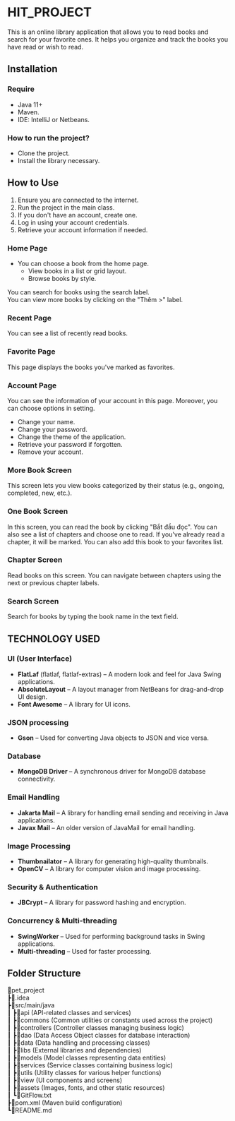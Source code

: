 # HIT_PROJECT
This is an online library application that allows you to read books and search for your favorite ones. It helps you organize and track the books you have read or wish to read.
## Installation
### Require 
 - Java 11+
 - Maven.
 - IDE: IntelliJ or Netbeans.
### How to run the project?
 - Clone the project.
 - Install the library necessary.
## How to Use
1. Ensure you are connected to the internet.
2. Run the project in the main class.
3. If you don't have an account, create one.
4. Log in using your account credentials.
5. Retrieve your account information if needed.
### Home Page
- You can choose a book from the home page.
    - View books in a list or grid layout.
    - Browse books by style.

You can search for books using the search label.  
You can view more books by clicking on the "Thêm >" label.
### Recent Page
You can see a list of recently read books.
### Favorite Page
This page displays the books you've marked as favorites.
### Account Page
You can see the information of your account in this page. Moreover, you can choose options in setting.
- Change your name.
- Change your password.
- Change the theme of the application.
- Retrieve your password if forgotten.
- Remove your account.
### More Book Screen
This screen lets you view books categorized by their status (e.g., ongoing, completed, new, etc.).
### One Book Screen
In this screen, you can read the book by clicking "Bắt đầu đọc". You can also see a list of chapters and choose one to 
read. If you've already read a chapter, it will be marked. You can also add this book to your favorites list.
### Chapter Screen
Read books on this screen. You can navigate between chapters using the next or previous chapter labels.
### Search Screen
Search for books by typing the book name in the text field.
 

## TECHNOLOGY USED
### UI (User Interface)
- **FlatLaf** (flatlaf, flatlaf-extras) – A modern look and feel for Java Swing applications.
- **AbsoluteLayout** – A layout manager from NetBeans for drag-and-drop UI design.
- **Font Awesome** – A library for UI icons.
### JSON processing
- **Gson** – Used for converting Java objects to JSON and vice versa.
### Database
- **MongoDB Driver** – A synchronous driver for MongoDB database connectivity.
### Email Handling
- **Jakarta Mail** – A library for handling email sending and receiving in Java applications.
- **Javax Mail** – An older version of JavaMail for email handling.
### Image Processing
- **Thumbnailator** – A library for generating high-quality thumbnails.
- **OpenCV** – A library for computer vision and image processing.
### Security & Authentication
- **JBCrypt** – A library for password hashing and encryption.
###  Concurrency & Multi-threading
- **SwingWorker** – Used for performing background tasks in Swing applications.
- **Multi-threading** – Used for faster processing.
## Folder Structure
📁pet_project  
┣📁.idea  
┣📁src/main/java  
┃ ┣📁api (API-related classes and services)  
┃ ┣📁commons (Common utilities or constants used across the project)   
┃ ┣📁controllers (Controller classes managing business logic)  
┃ ┣📁dao (Data Access Object classes for database interaction)  
┃ ┣📁data (Data handling and processing classes)  
┃ ┣📁libs  (External libraries and dependencies)  
┃ ┣📁models (Model classes representing data entities)  
┃ ┣📁services (Service classes containing business logic)  
┃ ┣📁utils (Utility classes for various helper functions)  
┃ ┣📁view (UI components and screens)  
┃ ┣📁assets (Images, fonts, and other static resources)  
┃ ┗📜GitFlow.txt   
┣📜pom.xml (Maven build configuration)  
┗📜README.md  
